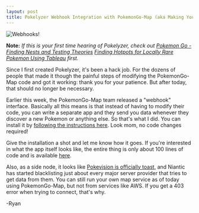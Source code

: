 ```yaml
---
layout: post
title: Pokelyzer Webhook Integration with PokemonGo-Map (aka Making Your Life Significantly Easier)
---
```


![Webhooks!](http://imgur.com/btp5OCc.png)

**Note:** _If this is your first time hearing of Pokelyzer, check out [Pokemon Go - Finding Nests and Testing Theories](http://www.whackdata.com/2016/07/25/tool-for-analyzing-mapping-pokemon-go/) [Finding Hotpots for Locally Rare Pokemon Using Tableau](http://www.whackdata.com/2016/07/27/finding-locally-rare-pokemon/) first._

Since I first created Pokelyzer, it's been a hack job. For the dozens of people that made it though the painful steps of modifying the PokemonGo-Map code and got it working: thank you for your patience. But after today, that should no longer be necessary.

Earlier this week, the PokemonGo-Map team released a "webhook" interface. Basically all this means is that instead of having to modify their code, you can write a separate app and they send you data whenever they discover a new Pokemon or anything else. So that's what I did. You can install it by [following the instructions here](https://github.com/Brideau/pokelyzer). Look mom, no code changes required!

Give the installation a shot and let me know how it goes. If you're interested in what the app itself looks like, the entire thing is only about 100 lines of code and is available [here](https://github.com/Brideau/pokelyzer/blob/master/app.js).

Also, as a side node, it looks like [Pokevision is officially toast](https://www.reddit.com/r/TheSilphRoad/comments/4vga8d/pokevision_shuts_down_we_are_respecting_niantic/), and Niantic has started blacklisting just about every major server provider that tries to get data from them. You can still run your own map service as of today using PokemonGo-Map, but not from services like AWS. If you get a 403 error when trying to connect, that's why.

-Ryan
